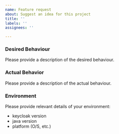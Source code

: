 ```yaml
---
name: Feature request
about: Suggest an idea for this project
title: ''
labels: ''
assignees: ''

---
```


### Desired Behaviour

Please provide a description of the desired behaviour.

### Actual Behavior

Please provide a description of the actual behaviour.

### Environment

Please provide relevant details of your environment:

* keycloak version
* java version
* platform (O/S, etc.)
